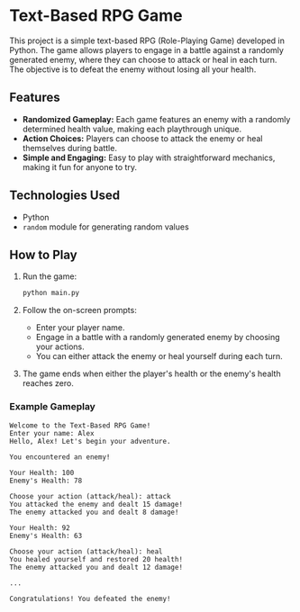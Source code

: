# Text-Based RPG Game

This project is a simple text-based RPG (Role-Playing Game) developed in Python. The game allows players to engage in a battle against a randomly generated enemy, where they can choose to attack or heal in each turn. The objective is to defeat the enemy without losing all your health.

## Features

- **Randomized Gameplay:** Each game features an enemy with a randomly determined health value, making each playthrough unique.
- **Action Choices:** Players can choose to attack the enemy or heal themselves during battle.
- **Simple and Engaging:** Easy to play with straightforward mechanics, making it fun for anyone to try.

## Technologies Used

- Python
- `random` module for generating random values

## How to Play

1. Run the game:

   ```bash
   python main.py
   ```

2. Follow the on-screen prompts:
   - Enter your player name.
   - Engage in a battle with a randomly generated enemy by choosing your actions.
   - You can either attack the enemy or heal yourself during each turn.

3. The game ends when either the player's health or the enemy's health reaches zero.

### Example Gameplay

```
Welcome to the Text-Based RPG Game!
Enter your name: Alex
Hello, Alex! Let's begin your adventure.

You encountered an enemy!

Your Health: 100
Enemy's Health: 78

Choose your action (attack/heal): attack
You attacked the enemy and dealt 15 damage!
The enemy attacked you and dealt 8 damage!

Your Health: 92
Enemy's Health: 63

Choose your action (attack/heal): heal
You healed yourself and restored 20 health!
The enemy attacked you and dealt 12 damage!

...

Congratulations! You defeated the enemy!
```


